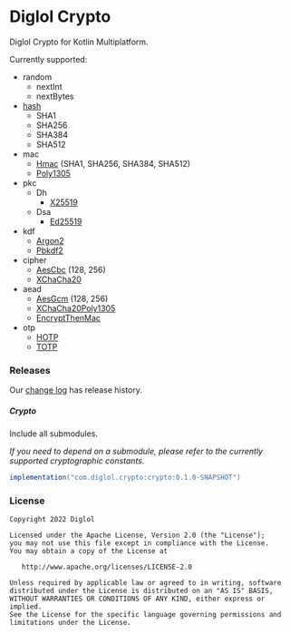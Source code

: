 # Diglol Crypto

Diglol Crypto for Kotlin Multiplatform.

Currently supported:

- random
  - nextInt
  - nextBytes
- [hash][hash]
  - SHA1
  - SHA256
  - SHA384
  - SHA512
- mac
  - [Hmac][hmac] (SHA1, SHA256, SHA384, SHA512)
  - [Poly1305][poly1305]
- pkc
  - Dh
    - [X25519][x25519]
  - Dsa
    - [Ed25519][ed25519]
- kdf
  - [Argon2][argon2]
  - [Pbkdf2][pbkdf2]
- cipher
  - [AesCbc][aescbc] (128, 256)
  - [XChaCha20][xchacha20]
- aead
  - [AesGcm][aesgcm] (128, 256)
  - [XChaCha20Poly1305][xchacha20poly1305]
  - [EncryptThenMac][encryptthenmac]
- otp
  - [HOTP][hotp]
  - [TOTP][totp]

### Releases

Our [change log](CHANGELOG.md) has release history.

##### Crypto

Include all submodules.

_If you need to depend on a submodule, please refer to the currently supported cryptographic constants._

```gradle
implementation("com.diglol.crypto:crypto:0.1.0-SNAPSHOT")
```

### License

    Copyright 2022 Diglol

    Licensed under the Apache License, Version 2.0 (the "License");
    you may not use this file except in compliance with the License.
    You may obtain a copy of the License at

       http://www.apache.org/licenses/LICENSE-2.0

    Unless required by applicable law or agreed to in writing, software
    distributed under the License is distributed on an "AS IS" BASIS,
    WITHOUT WARRANTIES OR CONDITIONS OF ANY KIND, either express or implied.
    See the License for the specific language governing permissions and
    limitations under the License.

[hash]: https://datatracker.ietf.org/doc/html/rfc4634
[hmac]: https://datatracker.ietf.org/doc/html/rfc2104
[poly1305]: https://datatracker.ietf.org/doc/html/rfc7539
[x25519]: https://datatracker.ietf.org/doc/html/rfc7748
[ed25519]: https://datatracker.ietf.org/doc/html/rfc8032
[argon2]: https://datatracker.ietf.org/doc/rfc9106/
[pbkdf2]: https://datatracker.ietf.org/doc/html/rfc6070
[aescbc]: https://datatracker.ietf.org/doc/html/rfc3602
[xchacha20]: https://datatracker.ietf.org/doc/html/draft-arciszewski-xchacha-01
[aesgcm]: https://datatracker.ietf.org/doc/html/rfc5288
[xchacha20poly1305]: https://datatracker.ietf.org/doc/html/draft-irtf-cfrg-xchacha
[encryptthenmac]: https://datatracker.ietf.org/doc/html/draft-mcgrew-aead-aes-cbc-hmac-sha2-05
[hotp]: https://datatracker.ietf.org/doc/html/rfc4226
[totp]: https://datatracker.ietf.org/doc/html/rfc6238
